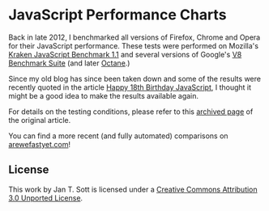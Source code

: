 # JavaScript Performance Charts

Back in late 2012, I benchmarked all versions of Firefox, Chrome and Opera for their JavaScript performance. These tests were performed on Mozilla's [Kraken JavaScript Benchmark 1.1](http://krakenbenchmark.mozilla.org/) and several versions of Google's [V8 Benchmark Suite](http://v8.googlecode.com/svn/data/benchmarks/v7/revisions.html) (and later [Octane](http://octane-benchmark.googlecode.com/svn/latest/index.html).)

Since my old blog has since been taken down and some of the results were recently quoted in the article [Happy 18th Birthday JavaScript](http://resin.io/happy-18th-birthday-javascript/), I thought it might be a good idea to make the results available again.

For details on the testing conditions, please refer to this [archived page](https://web.archive.org/web/20130625190027/http://whyeye.org/blog/browsers/history-of-javascript-performance-chrome/) of the original article.

You can find a more recent (and fully automated) comparisons on [arewefastyet.com](http://arewefastyet.com/)!

## License
This work by Jan T. Sott is licensed under a [Creative Commons Attribution 3.0 Unported License](http://creativecommons.org/licenses/by/3.0).